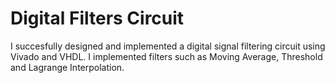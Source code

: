 # Digital Filters Circuit

I succesfully designed and implemented a digital signal filtering circuit using Vivado and VHDL.
I implemented filters such as Moving Average, Threshold and Lagrange Interpolation.
